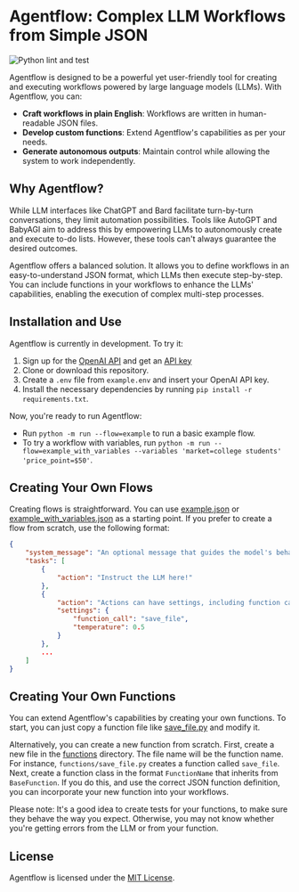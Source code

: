 # Agentflow: Complex LLM Workflows from Simple JSON

![Python lint and test](https://github.com/simonmesmith/agentflow/actions/workflows/lint_and_test_python.yml/badge.svg)

Agentflow is designed to be a powerful yet user-friendly tool for creating and executing workflows powered by large language models (LLMs). With Agentflow, you can:

* **Craft workflows in plain English**: Workflows are written in human-readable JSON files.
* **Develop custom functions**: Extend Agentflow's capabilities as per your needs.
* **Generate autonomous outputs**: Maintain control while allowing the system to work independently.

## Why Agentflow?

While LLM interfaces like ChatGPT and Bard facilitate turn-by-turn conversations, they limit automation possibilities. Tools like AutoGPT and BabyAGI aim to address this by empowering LLMs to autonomously create and execute to-do lists. However, these tools can't always guarantee the desired outcomes.

Agentflow offers a balanced solution. It allows you to define workflows in an easy-to-understand JSON format, which LLMs then execute step-by-step. You can include functions in your workflows to enhance the LLMs' capabilities, enabling the execution of complex multi-step processes.

## Installation and Use

Agentflow is currently in development. To try it:

1. Sign up for the [OpenAI API](https://platform.openai.com/overview) and get an [API key](https://help.openai.com/en/articles/4936850-where-do-i-find-my-secret-api-key)
2. Clone or download this repository.
3. Create a `.env` file from `example.env` and insert your OpenAI API key.
4. Install the necessary dependencies by running `pip install -r requirements.txt`.

Now, you're ready to run Agentflow:

* Run `python -m run --flow=example` to run a basic example flow.
* To try a workflow with variables, run `python -m run --flow=example_with_variables --variables 'market=college students' 'price_point=$50'`.

## Creating Your Own Flows

Creating flows is straightforward. You can use [example.json](https://github.com/simonmesmith/agentflow/blob/main/agentflow/flows/example.json) or [example_with_variables.json](https://github.com/simonmesmith/agentflow/blob/main/agentflow/flows/example_with_variables.json) as a starting point. If you prefer to create a flow from scratch, use the following format:

```json
{
    "system_message": "An optional message that guides the model's behavior.",
    "tasks": [
        {
            "action": "Instruct the LLM here!"
        },
        {
            "action": "Actions can have settings, including function calls and temperature, like so:",
            "settings": {
                "function_call": "save_file",
                "temperature": 0.5
            }
        },
        ...
    ]
}
```

## Creating Your Own Functions

You can extend Agentflow's capabilities by creating your own functions. To start, you can just copy a function file like [save_file.py](https://github.com/simonmesmith/agentflow/blob/main/agentflow/functions/save_file.py) and modify it.

Alternatively, you can create a new function from scratch. First, create a new file in the [functions](https://github.com/simonmesmith/agentflow/tree/main/agentflow/functions) directory. The file name will be the function name. For instance, `functions/save_file.py` creates a function called `save_file`. Next, create a function class in the format `FunctionName` that inherits from `BaseFunction`. If you do this, and use the correct JSON function definition, you can incorporate your new function into your workflows. 

Please note: It's a good idea to create tests for your functions, to make sure they behave the way you expect. Otherwise, you may not know whether you're getting errors from the LLM or from your function.

## License

Agentflow is licensed under the [MIT License](https://github.com/simonmesmith/agentflow/blob/main/LICENSE).
